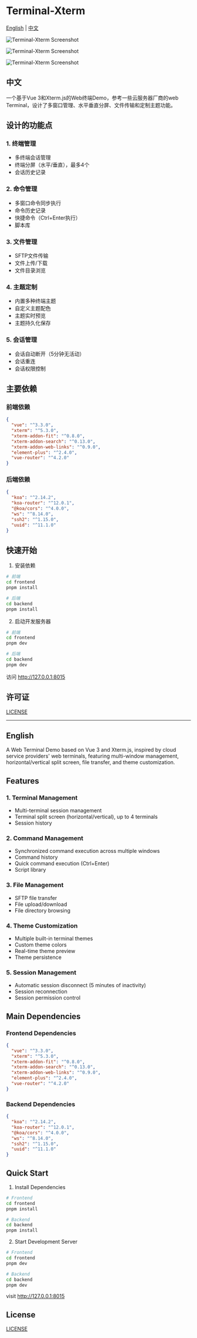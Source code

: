 # Terminal-Xterm

[English](#english) | [中文](#中文)

![Terminal-Xterm Screenshot](./screenshot.png)

![Terminal-Xterm Screenshot](./screenshot1.png)

![Terminal-Xterm Screenshot](./screenshot2.png)

## 中文

一个基于Vue 3和Xterm.js的Web终端Demo，参考一些云服务器厂商的web Terminal，设计了多窗口管理、水平垂直分屏、文件传输和定制主题功能。

## 设计的功能点

### 1. 终端管理
- 多终端会话管理
- 终端分屏（水平/垂直），最多4个
- 会话历史记录

### 2. 命令管理
- 多窗口命令同步执行
- 命令历史记录
- 快捷命令（Ctrl+Enter执行）
- 脚本库

### 3. 文件管理
- SFTP文件传输
- 文件上传/下载
- 文件目录浏览

### 4. 主题定制
- 内置多种终端主题
- 自定义主题配色
- 主题实时预览
- 主题持久化保存

### 5. 会话管理
- 会话自动断开（5分钟无活动）
- 会话重连
- 会话权限控制



## 主要依赖

### 前端依赖
```json
{
  "vue": "^3.3.0",
  "xterm": "^5.3.0",
  "xterm-addon-fit": "^0.8.0",
  "xterm-addon-search": "^0.13.0",
  "xterm-addon-web-links": "^0.9.0",
  "element-plus": "^2.4.0",
  "vue-router": "^4.2.0"
}
```

### 后端依赖
```json
{
  "koa": "^2.14.2",
  "koa-router": "^12.0.1",
  "@koa/cors": "^4.0.0",
  "ws": "^8.14.0",
  "ssh2": "^1.15.0",
  "uuid": "^11.1.0"
}
```

## 快速开始

1. 安装依赖
```bash
# 前端
cd frontend
pnpm install

# 后端
cd backend
pnpm install
```

2. 启动开发服务器
```bash
# 前端
cd frontend
pnpm dev

# 后端
cd backend
pnpm dev
```

访问 http://127.0.0.1:8015

## 许可证

[LICENSE](./frontend/LICENSE)

---

## English

A Web Terminal Demo based on Vue 3 and Xterm.js, inspired by cloud service providers' web terminals, featuring multi-window management, horizontal/vertical split screen, file transfer, and theme customization.

## Features

### 1. Terminal Management
- Multi-terminal session management
- Terminal split screen (horizontal/vertical), up to 4 terminals
- Session history

### 2. Command Management
- Synchronized command execution across multiple windows
- Command history
- Quick command execution (Ctrl+Enter)
- Script library

### 3. File Management
- SFTP file transfer
- File upload/download
- File directory browsing

### 4. Theme Customization
- Multiple built-in terminal themes
- Custom theme colors
- Real-time theme preview
- Theme persistence

### 5. Session Management
- Automatic session disconnect (5 minutes of inactivity)
- Session reconnection
- Session permission control

## Main Dependencies

### Frontend Dependencies
```json
{
  "vue": "^3.3.0",
  "xterm": "^5.3.0",
  "xterm-addon-fit": "^0.8.0",
  "xterm-addon-search": "^0.13.0",
  "xterm-addon-web-links": "^0.9.0",
  "element-plus": "^2.4.0",
  "vue-router": "^4.2.0"
}
```

### Backend Dependencies
```json
{
  "koa": "^2.14.2",
  "koa-router": "^12.0.1",
  "@koa/cors": "^4.0.0",
  "ws": "^8.14.0",
  "ssh2": "^1.15.0",
  "uuid": "^11.1.0"
}
```

## Quick Start

1. Install Dependencies
```bash
# Frontend
cd frontend
pnpm install

# Backend
cd backend
pnpm install
```

2. Start Development Server
```bash
# Frontend
cd frontend
pnpm dev

# Backend
cd backend
pnpm dev
```

visit http://127.0.0.1:8015

## License

[LICENSE](./frontend/LICENSE)
